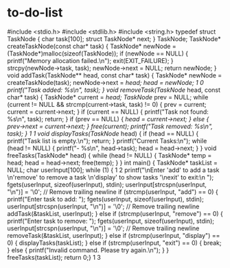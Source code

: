 # to-do-list
#include <stdio.h>
#include <stdlib.h>
#include <string.h>
typedef struct TaskNode {
 char task[100];
 struct TaskNode* next;
} TaskNode;
TaskNode* createTaskNode(const char* task) {
 TaskNode* newNode = (TaskNode*)malloc(sizeof(TaskNode));
 if (newNode == NULL) {
 printf("Memory allocation failed.\n");
 exit(EXIT_FAILURE);
 }
 strcpy(newNode->task, task);
 newNode->next = NULL;
 return newNode;
}
void addTask(TaskNode** head, const char* task) {
 TaskNode* newNode = createTaskNode(task);
 newNode->next = *head;
 *head = newNode;
1
0
 printf("Task added: %s\n", task);
}
void removeTask(TaskNode** head, const char* task) {
 TaskNode* current = *head;
 TaskNode* prev = NULL;
 while (current != NULL && strcmp(current->task, task) != 0) {
 prev = current;
 current = current->next;
 }
 if (current == NULL) {
 printf("Task not found: %s\n", task);
 return;
 }
 if (prev == NULL) {
 *head = current->next;
 } else {
 prev->next = current->next;
 }
 free(current);
 printf("Task removed: %s\n", task);
}
1
1
void displayTasks(TaskNode* head) {
 if (head == NULL) {
 printf("Task list is empty.\n");
 return;
 }
 printf("Current Tasks:\n");
 while (head != NULL) {
 printf("- %s\n", head->task);
 head = head->next;
 }
}
void freeTasks(TaskNode* head) {
 while (head != NULL) {
 TaskNode* temp = head;
 head = head->next;
 free(temp);
 }
}
int main() {
 TaskNode* taskList = NULL;
 char userInput[100];
 while (1) {
1
2
 printf("\nEnter 'add' to add a task \n'remove' to remove a task \n'display' to show tasks '\nexit' to exit:\n ");
 fgets(userInput, sizeof(userInput), stdin);
 userInput[strcspn(userInput, "\n")] = '\0'; // Remove trailing newline
 if (strcmp(userInput, "add") == 0) {
 printf("Enter task to add: ");
 fgets(userInput, sizeof(userInput), stdin);
 userInput[strcspn(userInput, "\n")] = '\0'; // Remove trailing newline
 addTask(&taskList, userInput);
 } else if (strcmp(userInput, "remove") == 0) {
 printf("Enter task to remove: ");
 fgets(userInput, sizeof(userInput), stdin);
 userInput[strcspn(userInput, "\n")] = '\0'; // Remove trailing newline
 removeTask(&taskList, userInput);
 } else if (strcmp(userInput, "display") == 0) {
 displayTasks(taskList);
 } else if (strcmp(userInput, "exit") == 0) {
 break;
 } else {
 printf("Invalid command. Please try again.\n");
 }
 } freeTasks(taskList); return 0;}
1
3
 
